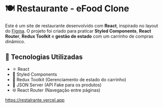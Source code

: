 # 🍽️ Restaurante - eFood Clone  

Este é um site de restaurante desenvolvido com **React**, inspirado no layout do [Figma](https://www.figma.com/file/JjduV2Tg713TzYUUsees8b/efood). O projeto foi criado para praticar **Styled Components**, **React Router**, **Redux Toolkit** e **gestão de estado** com um carrinho de compras dinâmico.

## 🚀 Tecnologias Utilizadas  
- ⚛️ React  
- 💅 Styled Components  
- 🛒 Redux Toolkit (Gerenciamento de estado do carrinho)  
- 📡 JSON Server (API Fake para os produtos)  
- 🌐 React Router (Navegação entre páginas)  


https://restalrante.vercel.app
